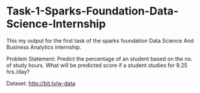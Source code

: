# Task-1-Sparks-Foundation-Data-Science-Internship
This my output for the first task of the sparks foundation Data Science And Business Analytics internship.


Problem Statement: Predict the percentage of an student based on the no. of study hours. What will be predicted score if a student studies for 9.25 hrs./day?

Dataset: http://bit.ly/w-data
